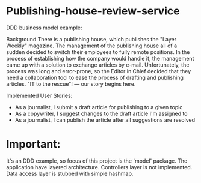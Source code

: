 # Publishing-house-review-service
DDD business model example:

Background
There is a publishing house, which publishes the "Layer Weekly" magazine. The management of the publishing house all of a sudden decided to switch their employees to fully remote positions. In the process of establishing how the company would handle it, the management came up with a solution to exchange articles by e-mail. Unfortunately, the process was long and error-prone, so the Editor in Chief decided that they need a collaboration tool to ease the process of drafting and publishing articles. "IT to the rescue"! — our story begins here.

Implemented User Stories:
* As a journalist, I submit a draft article for publishing to a given topic
* As a copywriter, I suggest changes to the draft article I'm assigned to
* As a journalist, I can publish the article after all suggestions are resolved

# Important:
It's an DDD example, so focus of this project is the 'model' package.
The application have layered architecture.
Controllers layer is not implemented.
Data access layer is stubbed with simple hashmap.
